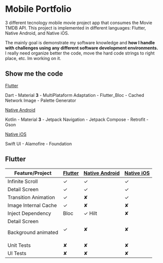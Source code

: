 <!DOCTYPE html>
<html lang="en">
<head>
  <meta charset="UTF-8">
  <meta name="viewport" content="width=device-width, initial-scale=1.0">
</head>
<body>

# Mobile Portfolio

3 different tecnology mobile movie project app that consumes the Movie TMDB API. 
This project is implemented in different languages: Flutter, Native Android, and Native iOS.


The mainly goal is demonstrate my software knowledge and <b>how I handle with challenges using any different software development environments.</b>
I really need organize better the code, move the hard code strings to right place, etc. Im working on it.

## Show me the code

[Flutter](#/portfolio_flutter/)<p>
Dart - Material <b>3</b> - MultiPlataform Adaptation - Flutter_Bloc - Cached Network Image - Palette Generator


[Native Android](#AndroidPortfolio/)<p>
Kotlin - Material <b>3</b> - Jetpack Navigation - Jetpack Compose - Retrofit - Gson

[Native iOS](#iosMovie)<p>
Swift UI - Alamofire - Foundation



## Flutter

| Feature/Project         |  [Flutter](#portfolio_flutter)  | [Native Android](#AndroidPortfolio) | [Native iOS](#iosMovie)
|-------------------------|-----------------------|-----------------------------------|--------------------------|
| Infinite Scroll         | ✓                     | ✓                                 | ✓                        |
| Detail Screen           | ✓                     | ✓                                 | ✓                        |
| Transition Animation    | ✓                     | ✘                                 | ✓                        |
| Image Internal Cache    | ✓                     | ✘                                 | ✘                        |
| Inject Dependency       | Bloc                  | ✓ Hilt                            | ✘                        |
| Detail Screen<p>Background animated| ✓          | ✘                                 | ✘                        |
| Unit Tests              | ✘                     | ✘                                 | ✘                        |
| UI Tests                | ✘                     | ✘                                 | ✘                        |

</body>
</html>
